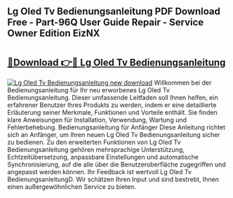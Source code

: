 ## Lg Oled Tv Bedienungsanleitung PDF Download Free - Part-96Q User Guide Repair - Service Owner Edition EizNX

# <h2><a href="http://df2beox.blite.top/?on=Lg+Oled+Tv+Bedienungsanleitung">🔗Download 👉🔴 Lg Oled Tv Bedienungsanleitung</a></h2>

[![Lg Oled Tv Bedienungsanleitung new download](https://i.imgur.com/lujVjoI.png)](http://df2beox.blite.top/?on=Lg+Oled+Tv+Bedienungsanleitung)
Willkommen bei der Bedienungsanleitung für Ihr neu erworbenes Lg Oled Tv Bedienungsanleitung. Dieser umfassende Leitfaden soll Ihnen helfen, ein erfahrener Benutzer Ihres Produkts zu werden, indem er eine detaillierte Erläuterung seiner Merkmale, Funktionen und Vorteile enthält. Sie finden klare Anweisungen für Installation, Verwendung, Wartung und Fehlerbehebung. Bedienungsanleitung für Anfänger Diese Anleitung richtet sich an Anfänger, um Ihren neuen Lg Oled Tv Bedienungsanleitung sicher zu bedienen. Zu den erweiterten Funktionen von Lg Oled Tv Bedienungsanleitung gehören mehrsprachige Unterstützung, Echtzeitübersetzung, anpassbare Einstellungen und automatische Synchronisierung, auf die alle über die Benutzeroberfläche zugegriffen und angepasst werden können. Ihr Feedback ist wertvoll Lg Oled Tv BedienungsanleitungD. Wir schätzen Ihren Input und sind bestrebt, Ihnen einen außergewöhnlichen Service zu bieten.
